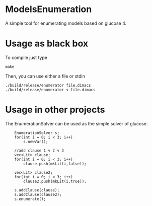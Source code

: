 # ModelsEnumeration
A simple tool for enumerating models based on glucose 4.

Usage as black box
===
To compile just type
```
make
```
Then, you can use either a file or stdin
```
./build/release/enumerator file.dimacs
./build/release/enumerator < file.dimacs
```

Usage in other projects
===
The EnumerationSolver can be used as the simple solver of glucose.
```
    EnumerationSolver s;
    for(int i = 0; i < 3; i++)
        s.newVar();

    //add clause 1 v 2 v 3
    vec<Lit> clause;
    for(int i = 0; i < 3; i++)
        clause.push(mkLit(i,false));

    vec<Lit> clause2;
    for(int i = 0; i < 3; i++)
        clause2.push(mkLit(i,true));

    s.addClause(clause);
    s.addClause(clause2);
    s.enumerate();
```
